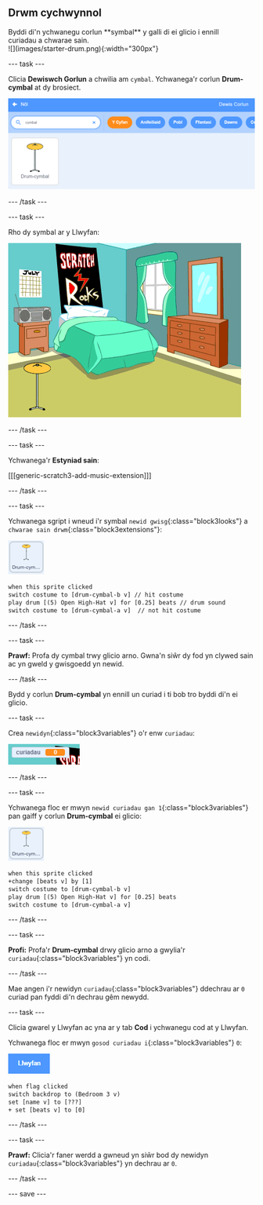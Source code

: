 ## Drwm cychwynnol

<div style="display: flex; flex-wrap: wrap">
<div style="flex-basis: 200px; flex-grow: 1; margin-right: 15px;">
Byddi di'n ychwanegu corlun **symbal** y galli di ei glicio i ennill curiadau a chwarae sain.
</div>
<div>
![](images/starter-drum.png){:width="300px"}
</div>
</div>

--- task ---

Clicia **Dewiswch Gorlun** a chwilia am `cymbal`. Ychwanega'r corlun **Drum-cymbal** at dy brosiect.

![](images/cymbal-gallery.png)

--- /task ---

--- task ---

Rho dy symbal ar y Llwyfan:

![](images/cymbal-stage.png)

--- /task ---

--- task ---

Ychwanega'r **Estyniad sain**:

[[[generic-scratch3-add-music-extension]]]

--- /task ---

--- task ---

Ychwanega sgript i wneud i'r symbal `newid gwisg`{:class="block3looks"} a `chwarae sain drwm`{:class="block3extensions"}:

![](images/cymbal-icon.png)

```blocks3
when this sprite clicked
switch costume to [drum-cymbal-b v] // hit costume
play drum [(5) Open High-Hat v] for [0.25] beats // drum sound
switch costume to [drum-cymbal-a v]  // not hit costume
```

--- /task ---

--- task ---

**Prawf:** Profa dy cymbal trwy glicio arno. Gwna'n siŵr dy fod yn clywed sain ac yn gweld y gwisgoedd yn newid.

--- /task ---

Bydd y corlun **Drum-cymbal** yn ennill un curiad i ti bob tro byddi di'n ei glicio.

--- task ---

Crea `newidyn`{:class="block3variables"} o'r enw `curiadau`:

![](images/beats-variable.png)

--- /task ---

--- task ---

Ychwanega floc er mwyn `newid curiadau gan 1`{:class="block3variables"} pan gaiff y corlun **Drum-cymbal** ei glicio:

![](images/cymbal-icon.png)

```blocks3
when this sprite clicked
+change [beats v] by [1]
switch costume to [drum-cymbal-b v]
play drum [(5) Open High-Hat v] for [0.25] beats 
switch costume to [drum-cymbal-a v]
```

--- /task ---

--- task ---

**Profi:** Profa'r **Drum-cymbal** drwy glicio arno a gwylia'r `curiadau`{:class="block3variables"} yn codi.

--- /task ---

Mae angen i'r newidyn `curiadau`{:class="block3variables"} ddechrau ar `0` curiad pan fyddi di'n dechrau gêm newydd.

--- task ---

Clicia gwarel y Llwyfan ac yna ar y tab **Cod** i ychwanegu cod at y Llwyfan.

Ychwanega floc er mwyn `gosod curiadau i`{:class="block3variables"} `0`:

![](images/stage-icon.png)

```blocks3
when flag clicked
switch backdrop to (Bedroom 3 v) 
set [name v] to [???] 
+ set [beats v] to [0]
```
--- /task ---

--- task ---

**Prawf:** Clicia'r faner werdd a gwneud yn siŵr bod dy newidyn `curiadau`{:class="block3variables"} yn dechrau ar `0`.

--- /task ---

--- save ---
